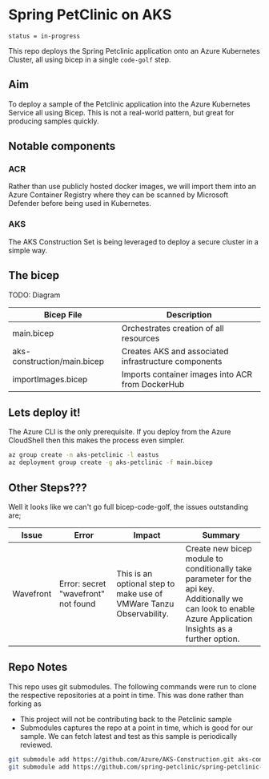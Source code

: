 # Spring PetClinic on AKS

`status = in-progress`

This repo deploys the Spring Petclinic application onto an Azure Kubernetes Cluster, all using bicep in a single `code-golf` step.

## Aim

To deploy a sample of the Petclinic application into the Azure Kubernetes Service all using Bicep. This is not a real-world pattern, but great for producing samples quickly.

## Notable components

### ACR

Rather than use publicly hosted docker images, we will import them into an Azure Container Registry where they can be scanned by Microsoft Defender before being used in Kubernetes.

### AKS

The AKS Construction Set is being leveraged to deploy a secure cluster in a simple way.

## The bicep

TODO: Diagram

Bicep File | Description
---------- | -----------
main.bicep | Orchestrates creation of all resources
aks-construction/main.bicep | Creates AKS and associated infrastructure components
importImages.bicep | Imports container images into ACR from DockerHub


## Lets deploy it!

The Azure CLI is the only prerequisite. If you deploy from the Azure CloudShell then this makes the process even simpler.

```bash
az group create -n aks-petclinic -l eastus
az deployment group create -g aks-petclinic -f main.bicep
```

## Other Steps???

Well it looks like we can't go full bicep-code-golf, the issues outstanding are;

Issue | Error | Impact  | Summary
----- | ----- | ------- | ------
Wavefront | Error: secret "wavefront" not found |  This is an optional step to make use of VMWare Tanzu Observability. | Create new bicep module to conditionally take parameter for the api key. Additionally we can look to enable Azure Application Insights as a further option.

## Repo Notes

This repo uses git submodules. The following commands were run to clone the respective repositories at a point in time.
This was done rather than forking as
- This project will not be contributing back to the Petclinic sample
- Submodules captures the repo at a point in time, which is good for our sample. We can fetch latest and test as this sample is periodically reviewed.

```bash
git submodule add https://github.com/Azure/AKS-Construction.git aks-construction
git submodule add https://github.com/spring-petclinic/spring-petclinic-cloud.git spring-petclinic-cloud
```

